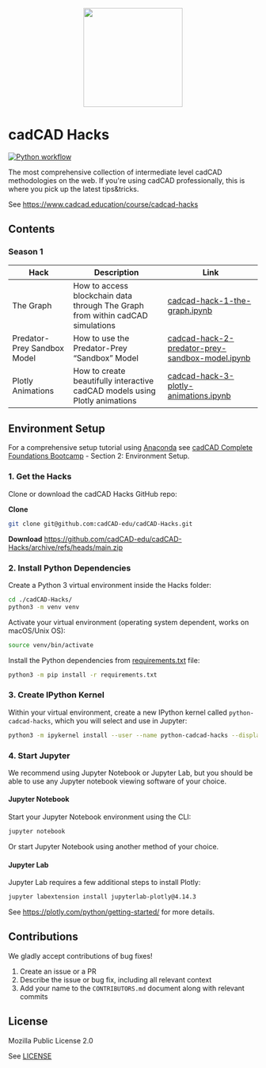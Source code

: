 <p align="center">
  <img src="https://github.com/cadCAD-edu/cadCAD-Hacks/blob/main/media/logos/hacks-logo.png" width="200px" />
</p>

# cadCAD Hacks

[![Python workflow](https://github.com/cadCAD-edu/cadCAD-Hacks/actions/workflows/python.yml/badge.svg)](https://github.com/cadCAD-edu/cadCAD-Hacks/actions/workflows/python.yml)

The most comprehensive collection of intermediate level cadCAD methodologies on the web. If you're using cadCAD professionally, this is where you pick up the latest tips&amp;tricks.

See https://www.cadcad.education/course/cadcad-hacks

## Contents

### Season 1

| Hack      | Description | Link |
| ----------- | ----------- | --- |
| The Graph      | How to access blockchain data through The Graph from within cadCAD simulations | [cadcad-hack-1-the-graph.ipynb](season-1/cadcad-hack-1-the-graph.ipynb) |
| Predator-Prey Sandbox Model   | How to use the Predator-Prey “Sandbox” Model | [cadcad-hack-2-predator-prey-sandbox-model.ipynb](season-1/cadcad-hack-2-predator-prey-sandbox-model.ipynb) |
| Plotly Animations   | How to create beautifully interactive cadCAD models using Plotly animations | [cadcad-hack-3-plotly-animations.ipynb](season-1/cadcad-hack-3-plotly-animations.ipynb) |

## Environment Setup

For a comprehensive setup tutorial using [Anaconda](https://anaconda.com) see [cadCAD Complete Foundations Bootcamp](https://www.cadcad.education/course/bootcamp) - Section 2: Environment Setup.

### 1. Get the Hacks

Clone or download the cadCAD Hacks GitHub repo:

**Clone**
```bash
git clone git@github.com:cadCAD-edu/cadCAD-Hacks.git
```

**Download**
https://github.com/cadCAD-edu/cadCAD-Hacks/archive/refs/heads/main.zip

### 2. Install Python Dependencies

Create a Python 3 virtual environment inside the Hacks folder:
```bash
cd ./cadCAD-Hacks/
python3 -m venv venv
```

Activate your virtual environment (operating system dependent, works on macOS/Unix OS):
```bash
source venv/bin/activate
```

Install the Python dependencies from [requirements.txt](requirements.txt) file:
```bash
python3 -m pip install -r requirements.txt
```

### 3. Create IPython Kernel 

Within your virtual environment, create a new IPython kernel called `python-cadcad-hacks`, which you will select and use in Jupyter:
```bash
python3 -m ipykernel install --user --name python-cadcad-hacks --display-name "Python (cadCAD Hacks)"
```

### 4. Start Jupyter

We recommend using Jupyter Notebook or Jupyter Lab, but you should be able to use any Jupyter notebook viewing software of your choice.

#### Jupyter Notebook

Start your Jupyter Notebook environment using the CLI:
```bash
jupyter notebook
```

Or start Jupyter Notebook using another method of your choice.

#### Jupyter Lab

Jupyter Lab requires a few additional steps to install Plotly:
```bash
jupyter labextension install jupyterlab-plotly@4.14.3
```

See https://plotly.com/python/getting-started/ for more details.

## Contributions

We gladly accept contributions of bug fixes!

1. Create an issue or a PR
2. Describe the issue or bug fix, including all relevant context
3. Add your name to the `CONTRIBUTORS.md` document along with relevant commits

## License

Mozilla Public License 2.0

See [LICENSE](LICENSE)
